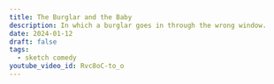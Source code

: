 ```yaml
---
title: The Burglar and the Baby
description: In which a burglar goes in through the wrong window.
date: 2024-01-12
draft: false
tags:
  - sketch comedy
youtube_video_id: Rvc8oC-to_o
---
```

